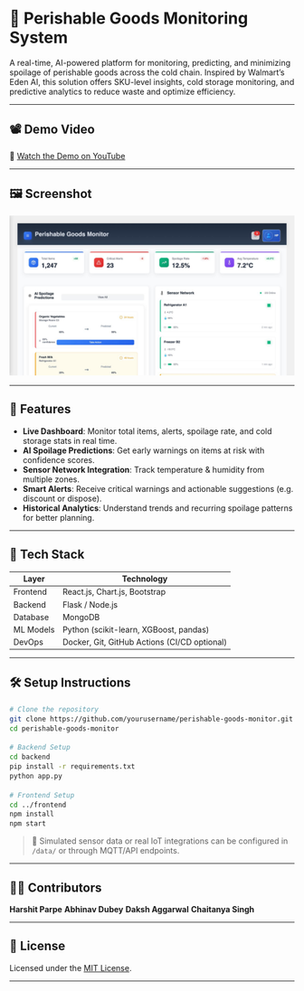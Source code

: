# 🧊 Perishable Goods Monitoring System

A real-time, AI-powered platform for monitoring, predicting, and minimizing spoilage of perishable goods across the cold chain. Inspired by Walmart’s Eden AI, this solution offers SKU-level insights, cold storage monitoring, and predictive analytics to reduce waste and optimize efficiency.

---

## 📽 Demo Video

🎥 [Watch the Demo on YouTube](https://youtu.be/HFAOeIFVTmw)

---

## 🖼️ Screenshot

![Dashboard UI](./Dashboard_UI.jpg)

---

## 🚀 Features

- **Live Dashboard**: Monitor total items, alerts, spoilage rate, and cold storage stats in real time.
- **AI Spoilage Predictions**: Get early warnings on items at risk with confidence scores.
- **Sensor Network Integration**: Track temperature & humidity from multiple zones.
- **Smart Alerts**: Receive critical warnings and actionable suggestions (e.g. discount or dispose).
- **Historical Analytics**: Understand trends and recurring spoilage patterns for better planning.

---

## 🧠 Tech Stack

| Layer     | Technology                                   |
| --------- | -------------------------------------------- |
| Frontend  | React.js, Chart.js, Bootstrap                |
| Backend   | Flask / Node.js                              |
| Database  | MongoDB                                      |
| ML Models | Python (scikit-learn, XGBoost, pandas)       |
| DevOps    | Docker, Git, GitHub Actions (CI/CD optional) |

---

## 🛠️ Setup Instructions

```bash
# Clone the repository
git clone https://github.com/yourusername/perishable-goods-monitor.git
cd perishable-goods-monitor

# Backend Setup
cd backend
pip install -r requirements.txt
python app.py

# Frontend Setup
cd ../frontend
npm install
npm start
```

> 📡 Simulated sensor data or real IoT integrations can be configured in `/data/` or through MQTT/API endpoints.

---

## 👨‍💻 Contributors

**Harshit Parpe**
**Abhinav Dubey**
**Daksh Aggarwal**
**Chaitanya Singh**

---

## 📄 License

Licensed under the [MIT License](./LICENSE).

---
